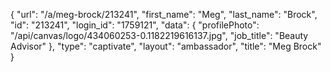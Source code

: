 {
    "url": "\/a\/meg-brock\/213241",
    "first_name": "Meg",
    "last_name": "Brock",
    "id": "213241",
    "login_id": "1759121",
    "data": {
        "profilePhoto": "\/api\/canvas\/logo\/434060253-0.1182219616137.jpg",
        "job_title": "Beauty Advisor"
    },
    "type": "captivate",
    "layout": "ambassador",
    "title": "Meg Brock"
}